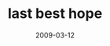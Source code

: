 ---
layout: base.njk
title : 'last best hope' 
view_title : 'last best hope' 
year : '2009' 
date : '2009-03-12' 
img_file : '/drawing/lastbesthope.png' 
html_file : 'lastbesthope' 
next_html : 'isthatthebestyoucando.html' 
year_order : '82' 
permalink : "title/{{html_file}}.html"
---